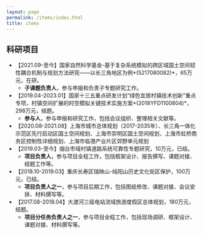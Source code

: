 ```yaml
---
layout: page
permalink: /items/index.html
title: items
---
```


## 科研项目

- 【2021.09-至今】国家自然科学基金-基于复杂系统模拟的跨区域国土空间韧性耦合机制与规划方法研究——以长三角地区为例*(5217080082)*，65万元，在研。
  - **子课题负责人**，参与申报和负责子专题研究工作。
- 【2019.04-2023.01】国家十三五重点研发计划“绿色宜居村镇技术创新”重点专项，村镇空间扩展的时空模拟关键技术实施方案*(2018YFD1100804)*，298万元，结题。
  - **参与人**，参与申报和研究工作，包括会议组织、整理相关文献等。
- 【2020.08-2021.08】上海市城市总体规划（2017-2035年）、长三角一体化示范区先行启动区国土空间规划、上海市崇明区国土空间规划、上海市虹桥商务区控制性详细规划、上海市临港产业片区郊野单元规划
- 【2019.03-至今】烟台市域村镇道路系统可靠性专题研究，10万元，已结。
  - **项目负责人**，参与项目全程工作，包括框架设计、报告撰写、课题对接、结题工作等。
- 【2018.10-2019.03】重庆长寿区瑞映山-纯阳山历史文化街区保护，100万元，已结。
  - **项目负责人之一**，参与项目后期工作，包括图纸修改、课题对接、会议安排、材料撰写等。
- 【2017.08-2018.04】大渡河三级电站流域旅游度假区总体规划，180万元，结题。
  - **项目分任务负责人之一**，参与项目全程工作，包括现场调研、框架设计、课题对接、材料撰写等。
